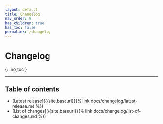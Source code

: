 ```yaml
---
layout: default
title: Changelog
nav_order: 9
has_children: true
has_toc: false
permalink: /changelog
---
```


# Changelog
{: .no_toc }

---

## Table of contents
- [Latest release]({{site.baseurl}}{% link docs/changelog/latest-release.md %})
- [List of changes]({{site.baseurl}}{% link docs/changelog/list-of-changes.md %})